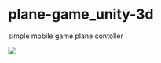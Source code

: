 # plane-game_unity-3d
simple mobile game plane contoller

<img src = "https://raw.githubusercontent.com/GIHAA/plane-game_unity-3d/main/image.png" > 
